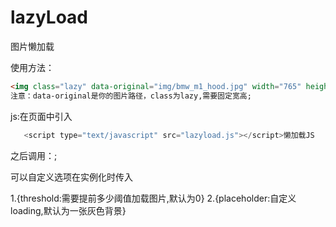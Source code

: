 # lazyLoad
图片懒加载

使用方法：
```html
<img class="lazy" data-original="img/bmw_m1_hood.jpg" width="765" height="574">
注意：data-original是你的图片路径，class为lazy,需要固定宽高;
```
js:在页面中引入
```javascript
   <script type="text/javascript" src="lazyload.js"></script>懒加载JS
```
   之后调用：<script>new lazyLoad({/*可以传入一个对象覆盖默认选项，选项见下方*/})</script>;
   
   可以自定义选项在实例化时传入
   
   1.{threshold:需要提前多少阈值加载图片,默认为0}
   2.{placeholder:自定义loading,默认为一张灰色背景}
   
